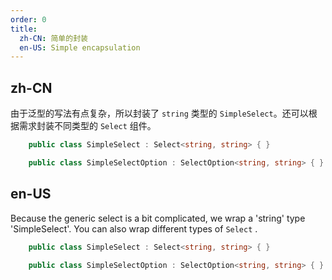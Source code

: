 ```yaml
---
order: 0
title:
  zh-CN: 简单的封装
  en-US: Simple encapsulation
---
```


## zh-CN 

由于泛型的写法有点复杂，所以封装了 `string` 类型的 `SimpleSelect`。还可以根据需求封装不同类型的 `Select` 组件。

```cs
    public class SimpleSelect : Select<string, string> { }

    public class SimpleSelectOption : SelectOption<string, string> { }
```

## en-US

Because the generic select is a bit complicated, we wrap a 'string' type 'SimpleSelect'. You can also wrap different types of `Select` .

```cs
    public class SimpleSelect : Select<string, string> { }

    public class SimpleSelectOption : SelectOption<string, string> { }
```